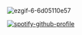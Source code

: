 ![ezgif-6-6d05110e57](https://github.com/arkh4mtapes/arkh4mtapes/assets/139326012/7403ca21-36d9-4d05-bf3a-b76daa4ef8db)


[![spotify-github-profile](https://spotify-github-profile.vercel.app/api/view?uid=gikiawfvcavtcjt6glcfb6bq8&cover_image=true&theme=default&show_offline=false&background_color=121212&interchange=false)](https://github.com/kittinan/spotify-github-profile)

